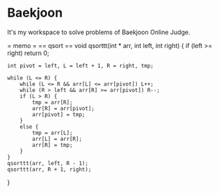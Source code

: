 # Baekjoon

It's my workspace to solve problems of Baekjoon Online Judge.

= memo =
== qsort ==
void qsorttt(int * arr, int left, int right) {
	if (left >= right) return 0;

	int pivot = left, L = left + 1, R = right, tmp;

	while (L <= R) {
		while (L <= R && arr[L] <= arr[pivot]) L++;
		while (R > left && arr[R] >= arr[pivot]) R--;
		if (L > R) {
			tmp = arr[R];
			arr[R] = arr[pivot];
			arr[pivot] = tmp;
		}
		else {
			tmp = arr[L];
			arr[L] = arr[R];
			arr[R] = tmp;
		}
	}
	qsorttt(arr, left, R - 1);
	qsorttt(arr, R + 1, right);
}
